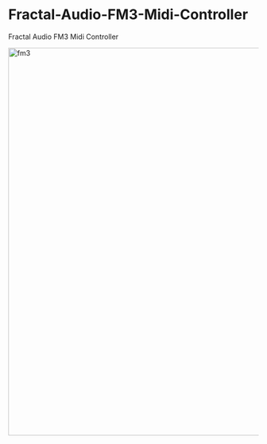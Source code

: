 # Fractal-Audio-FM3-Midi-Controller
Fractal Audio FM3 Midi Controller


<img width="781" alt="fm3" src="https://user-images.githubusercontent.com/8438393/152625414-e77fd39d-6e59-4602-b58c-3316c617431e.png">
